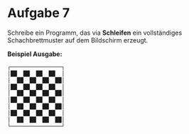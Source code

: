 # Aufgabe 7

Schreibe ein Programm, das via **Schleifen** ein vollständiges Schachbrettmuster auf dem Bildschirm erzeugt.

__Beispiel Ausgabe:__

```txt
┌────────────────┐
│██  ██  ██  ██  │
│  ██  ██  ██  ██│
│██  ██  ██  ██  │
│  ██  ██  ██  ██│
│██  ██  ██  ██  │
│  ██  ██  ██  ██│
│██  ██  ██  ██  │
│  ██  ██  ██  ██│
└────────────────┘
```
